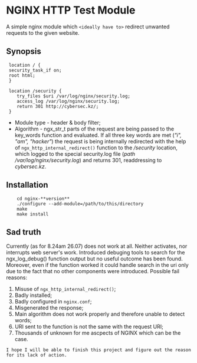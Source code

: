 # NGINX HTTP Test Module

A simple nginx module which `<ideally have to>` redirect unwanted requests to the given website. 

## Synopsis
```nginx
 location / {
 security_task_if on;
 root html;
 }
 
 location /security {
    try_files $uri /var/log/nginx/security.log;
    access_log /var/log/nginx/security.log;
    return 301 http://cybersec.kz/;
 }
 ```

* Module type - header & body filter;
* Algorithm - ngx_str_t parts of the request are being passed to the key_words function and evaluated. 
If all three key words are met (*"i", "am", "hacker"*) the request is being internally redirected with the help of `ngx_http_internal_redirect()` function to the */security* location, 
which logged to the special security.log file (*path /var/log/nginx/security.log*) and returns 301, readdressing to *cybersec.kz*.

## Installation
```shell
    cd nginx-**version**
    ./configure --add-module=/path/to/this/directory
    make
    make install
```
## Sad truth
Currently (as for 8.24am 26.07) does not work at all. Neither activates, nor interrupts web server's work. Introduced debuging tools to search for the ngx_log_debug() 
function output but no useful outcome has been found. Moreover, even if the function worked it could handle search in the uri only due to the fact that no other components were introduced.
Possible fail reasons: 
  1. Misuse of `ngx_http_internal_redirect()`;
  2. Badly installed;
  3. Badly configured in `nginx.conf`;
  4. Misgenerated the response;
  5. Main algorithm does not work properly and therefore unable to detect words;
  6. URI sent to the function is not the same with the request URI;
  7. Thousands of unknown for me ascpects of NGINX which can be the case.
  
`I hope I will be able to finish this project and figure out the reason for its lack of action.`
